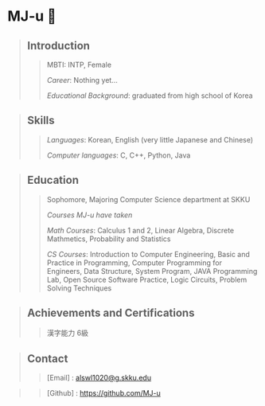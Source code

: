 # __MJ-u__ 🫡


> ## Introduction
>> MBTI: INTP, Female
>> 
>> *Career*: Nothing yet...
>> 
>> *Educational Background*: graduated from high school of Korea

> ## Skills
>> *Languages*: Korean, English (very little Japanese and Chinese)
>> 
>> *Computer languages*: C, C++, Python, Java

> ## Education
>> Sophomore, Majoring Computer Science department at SKKU
>> 
>> *Courses MJ-u have taken*
>> 
>> *Math Courses*: Calculus 1 and 2, Linear Algebra, Discrete Mathmetics, Probability and Statistics
>> 
>> *CS Courses*: Introduction to Computer Engineering, Basic and Practice in Programming, Computer Programming for Engineers, Data Structure, System Program, JAVA Programming Lab, Open Source Software Practice, Logic Circuits, Problem Solving Techniques

> ## Achievements and Certifications
>> 漢字能力 6級

> ## Contact
>> [Email] : alswl1020@g.skku.edu

>> [Github] : https://github.com/MJ-u
